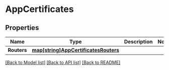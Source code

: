 # AppCertificates

## Properties
Name | Type | Description | Notes
------------ | ------------- | ------------- | -------------
**Routers** | [**map[string]AppCertificatesRouters**](AppCertificates_routers.md) |  | 

[[Back to Model list]](../README.md#documentation-for-models) [[Back to API list]](../README.md#documentation-for-api-endpoints) [[Back to README]](../README.md)


